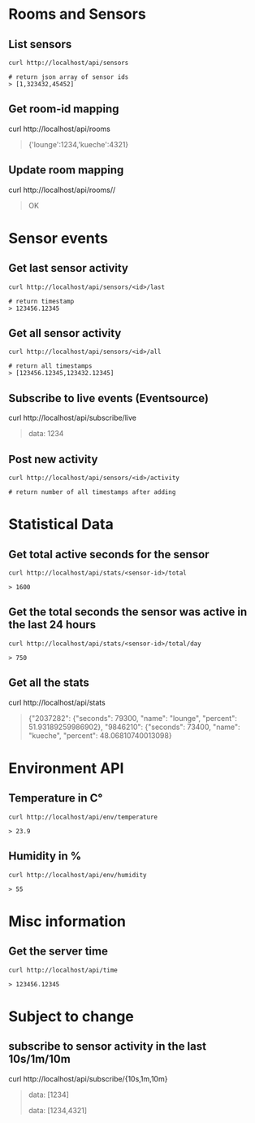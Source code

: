 # Rooms and Sensors

## List sensors

    curl http://localhost/api/sensors
    
    # return json array of sensor ids
    > [1,323432,45452]
    
## Get room-id mapping

  curl http://localhost/api/rooms

  > {'lounge':1234,'kueche':4321}

## Update room mapping

  curl http://localhost/api/rooms/<name>/<ident>

  > OK

# Sensor events

## Get last sensor activity

    curl http://localhost/api/sensors/<id>/last

    # return timestamp 
    > 123456.12345

## Get all sensor activity

    curl http://localhost/api/sensors/<id>/all

    # return all timestamps
    > [123456.12345,123432.12345]

## Subscribe to live events (Eventsource)

  curl http://localhost/api/subscribe/live

  > data: 1234

## Post new activity

    curl http://localhost/api/sensors/<id>/activity

    # return number of all timestamps after adding

# Statistical Data

## Get total active seconds for the sensor

    curl http://localhost/api/stats/<sensor-id>/total

    > 1600
    
## Get the total seconds the sensor was active in the last 24 hours

    curl http://localhost/api/stats/<sensor-id>/total/day

    > 750

## Get all the stats

  curl http://localhost/api/stats

  > {"2037282": {"seconds": 79300, "name": "lounge", "percent": 51.93189259986902}, "9846210": {"seconds": 73400, "name": "kueche", "percent": 48.06810740013098}

# Environment API
## Temperature in C°

    curl http://localhost/api/env/temperature
    
    > 23.9
    
## Humidity in %

    curl http://localhost/api/env/humidity
    
    > 55

# Misc information

## Get the server time

    curl http://localhost/api/time

    > 123456.12345

# Subject to change

## subscribe to sensor activity in the last 10s/1m/10m

  curl http://localhost/api/subscribe/{10s,1m,10m}

  > data: [1234]
  >
  > data: [1234,4321]

